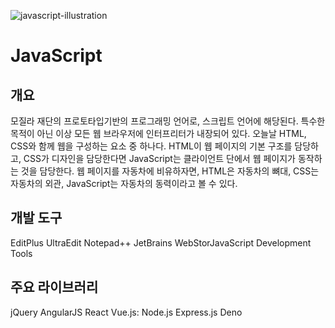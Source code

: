 ![javascript-illustration](https://user-images.githubusercontent.com/31435126/49341249-1309d300-f68e-11e8-9470-e5cf1164a504.png)






# JavaScript
<h2>개요</h2>

모질라 재단의 프로토타입기반의 프로그래밍 언어로, 스크립트 언어에 해당된다. 특수한 목적이 아닌 이상 모든 웹 브라우저에 인터프리터가 내장되어 있다. 오늘날 HTML, CSS와 함께 웹을 구성하는 요소 중 하나다. HTML이 웹 페이지의 기본 구조를 담당하고, CSS가 디자인을 담당한다면 JavaScript는 클라이언트 단에서 웹 페이지가 동작하는 것을 담당한다. 웹 페이지를 자동차에 비유하자면, HTML은 자동차의 뼈대, CSS는 자동차의 외관, JavaScript는 자동차의 동력이라고 볼 수 있다.


<h2>개발 도구</h2>

 EditPlus
 UltraEdit
 Notepad++ 
 JetBrains 
 WebStorJavaScript 
 Development Tools
 
<h2>주요 라이브러리</h2>

jQuery
AngularJS
React
Vue.js: 
Node.js
Express.js
Deno

